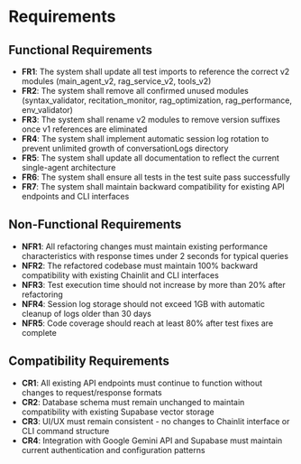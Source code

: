 # Requirements

## Functional Requirements

- **FR1**: The system shall update all test imports to reference the correct v2 modules (main_agent_v2, rag_service_v2, tools_v2)
- **FR2**: The system shall remove all confirmed unused modules (syntax_validator, recitation_monitor, rag_optimization, rag_performance, env_validator)
- **FR3**: The system shall rename v2 modules to remove version suffixes once v1 references are eliminated
- **FR4**: The system shall implement automatic session log rotation to prevent unlimited growth of conversationLogs directory
- **FR5**: The system shall update all documentation to reflect the current single-agent architecture
- **FR6**: The system shall ensure all tests in the test suite pass successfully
- **FR7**: The system shall maintain backward compatibility for existing API endpoints and CLI interfaces

## Non-Functional Requirements

- **NFR1**: All refactoring changes must maintain existing performance characteristics with response times under 2 seconds for typical queries
- **NFR2**: The refactored codebase must maintain 100% backward compatibility with existing Chainlit and CLI interfaces
- **NFR3**: Test execution time should not increase by more than 20% after refactoring
- **NFR4**: Session log storage should not exceed 1GB with automatic cleanup of logs older than 30 days
- **NFR5**: Code coverage should reach at least 80% after test fixes are complete

## Compatibility Requirements

- **CR1**: All existing API endpoints must continue to function without changes to request/response formats
- **CR2**: Database schema must remain unchanged to maintain compatibility with existing Supabase vector storage
- **CR3**: UI/UX must remain consistent - no changes to Chainlit interface or CLI command structure
- **CR4**: Integration with Google Gemini API and Supabase must maintain current authentication and configuration patterns
